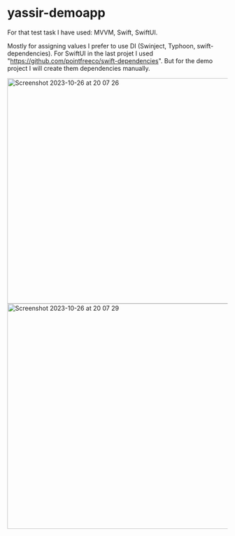 # yassir-demoapp

For that test task I have used: MVVM, Swift, SwiftUI. 

Mostly for assigning values I prefer to use DI (Swinject, Typhoon, swift-dependencies). For SwiftUI in the last projet I used "https://github.com/pointfreeco/swift-dependencies". But for the demo project I will create them dependencies manually.

<img width="514" alt="Screenshot 2023-10-26 at 20 07 26" src="https://github.com/Vladimiir/yassir-demoapp/assets/2197674/2c19eff2-c44d-4788-96d7-5a14b5350eb6">

<img width="514" alt="Screenshot 2023-10-26 at 20 07 29" src="https://github.com/Vladimiir/yassir-demoapp/assets/2197674/ed825c00-9187-42fe-9215-d56012f16e07">


